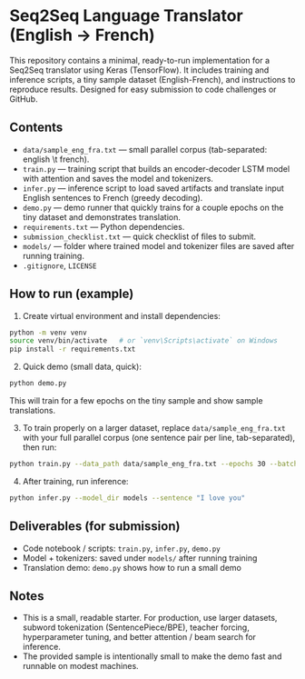 # Seq2Seq Language Translator (English -> French)
This repository contains a minimal, ready-to-run implementation for a Seq2Seq translator using Keras (TensorFlow). It includes training and inference scripts, a tiny sample dataset (English-French), and instructions to reproduce results. Designed for easy submission to code challenges or GitHub.

## Contents
- `data/sample_eng_fra.txt` — small parallel corpus (tab-separated: english \t french).
- `train.py` — training script that builds an encoder-decoder LSTM model with attention and saves the model and tokenizers.
- `infer.py` — inference script to load saved artifacts and translate input English sentences to French (greedy decoding).
- `demo.py` — demo runner that quickly trains for a couple epochs on the tiny dataset and demonstrates translation.
- `requirements.txt` — Python dependencies.
- `submission_checklist.txt` — quick checklist of files to submit.
- `models/` — folder where trained model and tokenizer files are saved after running training.
- `.gitignore`, `LICENSE`

## How to run (example)
1. Create virtual environment and install dependencies:
```bash
python -m venv venv
source venv/bin/activate   # or `venv\Scripts\activate` on Windows
pip install -r requirements.txt
```
2. Quick demo (small data, quick):
```bash
python demo.py
```
This will train for a few epochs on the tiny sample and show sample translations.

3. To train properly on a larger dataset, replace `data/sample_eng_fra.txt` with your full parallel corpus (one sentence pair per line, tab-separated), then run:
```bash
python train.py --data_path data/sample_eng_fra.txt --epochs 30 --batch_size 64
```

4. After training, run inference:
```bash
python infer.py --model_dir models --sentence "I love you"
```

## Deliverables (for submission)
- Code notebook / scripts: `train.py`, `infer.py`, `demo.py`
- Model + tokenizers: saved under `models/` after running training
- Translation demo: `demo.py` shows how to run a small demo

## Notes
- This is a small, readable starter. For production, use larger datasets, subword tokenization (SentencePiece/BPE), teacher forcing, hyperparameter tuning, and better attention / beam search for inference.
- The provided sample is intentionally small to make the demo fast and runnable on modest machines.
